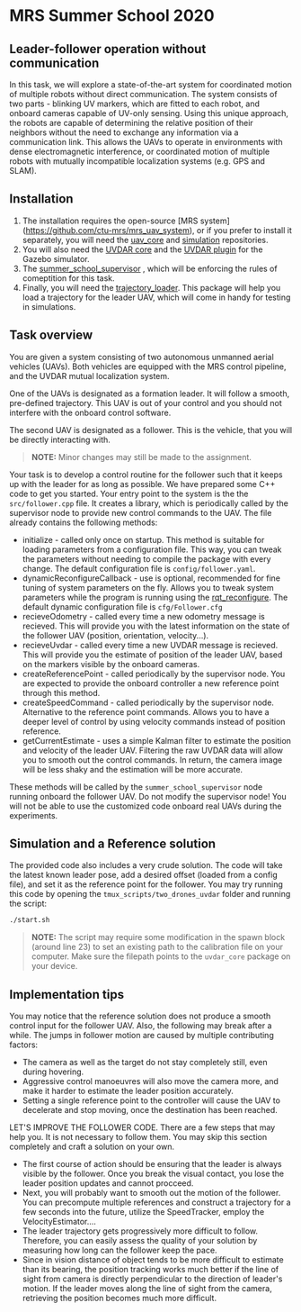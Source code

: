 # MRS Summer School 2020

## Leader-follower operation without communication

In this task, we will explore a state-of-the-art system for coordinated motion of multiple robots without direct communication. The system consists of two parts - blinking UV markers, which are fitted to each robot, and onboard cameras capable of UV-only sensing. Using this unique approach, the robots are capable of determining the relative position of their neighbors without the need to exchange any information via a communication link. This allows the UAVs to operate in environments with dense electromagnetic interference, or coordinated motion of multiple robots with mutually incompatible localization systems (e.g. GPS and SLAM).

## Installation
1) The installation requires the open-source [MRS system] (https://github.com/ctu-mrs/mrs_uav_system), or if you prefer to install it separately, you will need the [uav_core](https://github.com/ctu-mrs/uav_core) and [simulation](https://github.com/ctu-mrs/simulation) repositories.
2) You will also need the [UVDAR core](https://github.com/ctu-mrs/uvdar) and the [UVDAR plugin](https://github.com/ctu-mrs/uvdar_gazebo_plugin) for the Gazebo simulator.
3) The [summer_school_supervisor](https://github.com/ctu-mrs/summer_school_supervisor) , which will be enforcing the rules of comeptition for this task.
4) Finally, you will need the [trajectory_loader](https://github.com/ctu-mrs/trajectory_loader). This package will help you load a trajectory for the leader UAV, which will come in handy for testing in simulations.

## Task overview

You are given a system consisting of two autonomous unmanned aerial vehicles (UAVs). Both vehicles are equipped with the MRS control pipeline, and the UVDAR mutual localization system.

One of the UAVs is designated as a formation leader. It will follow a smooth, pre-defined trajectory. This UAV is out of your control and you should not interfere with the onboard control software.

The second UAV is designated as a follower. This is the vehicle, that you will be directly interacting with.
> **__NOTE:__** Minor changes may still be made to the assignment.

Your task is to develop a control routine for the follower such that it keeps up with the leader for as long as possible. We have prepared some C++ code to get you started.
Your entry point to the system is the the `src/follower.cpp` file. It creates a library, which is periodically called by the supervisor node to provide new control commands to the UAV. The file already contains the following methods:
* initialize - called only once on startup. This method is suitable for loading parameters from a configuration file. This way, you can tweak the parameters without needing to compile the package with every change. The default configuration file is `config/follower.yaml`.
* dynamicReconfigureCallback - use is optional, recommended for fine tuning of system parameters on the fly. Allows you to tweak system parameters while the program is running using the [rqt_reconfigure](http://wiki.ros.org/rqt_reconfigure). The default dynamic configuration file is `cfg/Follower.cfg`
* recieveOdometry - called every time a new odometry message is recieved. This will provide you with the latest information on the state of the follower UAV (position, orientation, velocity...).
* recieveUvdar - called every time a new UVDAR message is recieved. This will provide you the estimate of position of the leader UAV, based on the markers visible by the onboard cameras.
* createReferencePoint - called periodically by the supervisor node. You are expected to provide the onboard controller a new reference point through this method.
* createSpeedCommand - called periodically by the supervisor node. Alternative to the reference point commands. Allows you to have a deeper level of control by using velocity commands instead of position reference.
* getCurrentEstimate - uses a simple Kalman filter to estimate the position and velocity of the leader UAV. Filtering the raw UVDAR data will allow you to smooth out the control commands. In return, the camera image will be less shaky and the estimation will be more accurate.

These methods will be called by the `summer_school_supervisor` node running onboard the follower UAV. Do not modify the supervisor node! You will not be able to use the customized code onboard real UAVs during the experiments.

## Simulation and a Reference solution
The provided code also includes a very crude solution. The code will take the latest known leader pose, add a desired offset (loaded from a config file), and set it as the reference point for the follower. You may try running this code by opening the `tmux_scripts/two_drones_uvdar` folder and running the script:
```bash
./start.sh
````
> **__NOTE:__** The script may require some modification in the spawn block (around line 23) to set an existing path to the calibration file on your computer. Make sure the filepath points to the `uvdar_core` package on your device.

## Implementation tips
You may notice that the reference solution does not produce a smooth control input for the follower UAV. Also, the following may break after a while. The jumps in follower motion are caused by multiple contributing factors:
  * The camera as well as the target do not stay completely still, even during hovering.
  * Aggressive control manoeuvres will also move the camera more, and make it harder to estimate the leader position accurately.
  * Setting a single reference point to the controller will cause the UAV to decelerate and stop moving, once the destination has been reached.

LET'S IMPROVE THE FOLLOWER CODE.
There are a few steps that may help you. It is not necessary to follow them. You may skip this section completely and craft a solution on your own.
  * The first course of action should be ensuring that the leader is always visible by the follower. Once you break the visual contact, you lose the leader position updates and cannot procceed.
  * Next, you will probably want to smooth out the motion of the follower. You can precompute multiple references and construct a trajectory for a few seconds into the future, utilize the SpeedTracker, employ the VelocityEstimator....
  * The leader trajectory gets progressively more difficult to follow. Therefore, you can easily assess the quality of your solution by measuring how long can the follower keep the pace.
  * Since in vision distance of object tends to be more difficult to estimate than its bearing, the position tracking works much better if the line of sight from camera is directly perpendicular to the direction of leader's motion. If the leader moves along the line of sight from the camera, retrieving the position becomes much more difficult.
